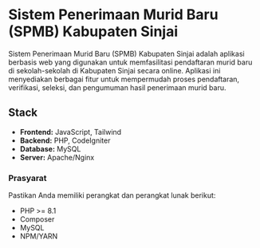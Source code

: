 # Sistem Penerimaan Murid Baru (SPMB) Kabupaten Sinjai

Sistem Penerimaan Murid Baru (SPMB) Kabupaten Sinjai adalah aplikasi berbasis web yang digunakan untuk memfasilitasi pendaftaran murid baru di sekolah-sekolah di Kabupaten Sinjai secara online. Aplikasi ini menyediakan berbagai fitur untuk mempermudah proses pendaftaran, verifikasi, seleksi, dan pengumuman hasil penerimaan murid baru.

## Stack

- **Frontend:** JavaScript, Tailwind
- **Backend:** PHP, CodeIgniter
- **Database:** MySQL
- **Server:** Apache/Nginx

### Prasyarat

Pastikan Anda memiliki perangkat dan perangkat lunak berikut:

- PHP >= 8.1
- Composer
- MySQL
- NPM/YARN

